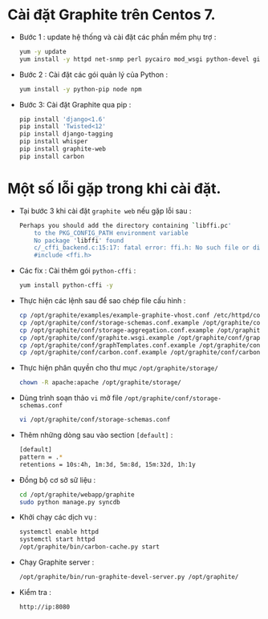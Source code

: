 # Cài đặt Graphite trên Centos 7.

- Bước 1 : update hệ thống và cài đặt các phần mềm phụ trợ : 

    ```sh
    yum -y update
    yum install -y httpd net-snmp perl pycairo mod_wsgi python-devel git gcc-c++
    ```

- Bước 2 : Cài đặt các gói quản lý của Python : 

    ```sh
    yum install -y python-pip node npm
    ```

- Bước 3: Cài đặt Graphite qua pip :

    ```sh
    pip install 'django<1.6'
    pip install 'Twisted<12'
    pip install django-tagging
    pip install whisper
    pip install graphite-web
    pip install carbon

    ```


# Một số lỗi gặp trong khi cài đặt.

- Tại bước 3 khi cài đặt `graphite web` nếu gặp lỗi sau : 

    ```sh
    Perhaps you should add the directory containing `libffi.pc'
        to the PKG_CONFIG_PATH environment variable
        No package 'libffi' found
        c/_cffi_backend.c:15:17: fatal error: ffi.h: No such file or directory
        #include <ffi.h>

    ```

- Các fix : Cài thêm gói `python-cffi` :

    ```sh
    yum install python-cffi -y
    ```

- Thực hiện các lệnh sau để sao chép file cấu hình :

    ```sh
    cp /opt/graphite/examples/example-graphite-vhost.conf /etc/httpd/conf.d/graphite.conf
    cp /opt/graphite/conf/storage-schemas.conf.example /opt/graphite/conf/storage-schemas.conf
    cp /opt/graphite/conf/storage-aggregation.conf.example /opt/graphite/conf/storage-aggregation.conf
    cp /opt/graphite/conf/graphite.wsgi.example /opt/graphite/conf/graphite.wsgi
    cp /opt/graphite/conf/graphTemplates.conf.example /opt/graphite/conf/graphTemplates.conf
    cp /opt/graphite/conf/carbon.conf.example /opt/graphite/conf/carbon.conf
    ```

- Thực hiện phân quyền cho thư mục `/opt/graphite/storage/`

    ```sh
    chown -R apache:apache /opt/graphite/storage/
    ```

- Dùng trình soạn thảo `vi` mở file `/opt/graphite/conf/storage-schemas.conf`

    ```sh
    vi /opt/graphite/conf/storage-schemas.conf
    ```

- Thêm những dòng sau vào section `[default]` :

    ```sh
    [default]
    pattern = .*
    retentions = 10s:4h, 1m:3d, 5m:8d, 15m:32d, 1h:1y
    ```

- Đồng bộ cơ sở sữ liệu :

    ```sh
    cd /opt/graphite/webapp/graphite
    sudo python manage.py syncdb
    ```

- Khởi chạy các dịch vụ :

    ```sh
    systemctl enable httpd
    systemctl start httpd
    /opt/graphite/bin/carbon-cache.py start
    ```

- Chạy Graphite server :

    ```sh
    /opt/graphite/bin/run-graphite-devel-server.py /opt/graphite/
    ```

- Kiểm tra :

    ```sh
    http://ip:8080
    ```